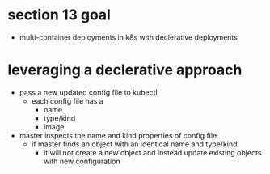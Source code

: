 # section 13 goal
- multi-container deployments in k8s with declerative deployments

# leveraging a declerative approach 
- pass a new updated config file to kubectl
  - each config file has a 
    - name
    - type/kind
    - image
- master inspects the name and kind properties of config file
  - if master finds an object with an identical name and type/kind
    - it will not create a new object and instead update existing objects with new configuration